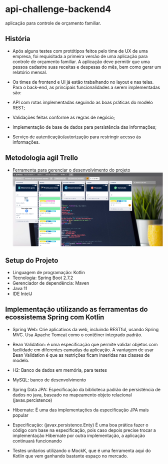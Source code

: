 # api-challenge-backend4
aplicação para controle de orçamento familiar.

## História
* Após alguns testes com protótipos feitos pelo time de UX de uma empresa, foi requisitada a primeira versão de uma aplicação para controle de orçamento familiar. A aplicação deve permitir que uma pessoa cadastre suas receitas e despesas do mês, bem como gerar um relatório mensal.

* Os times de frontend e UI já estão trabalhando no layout e nas telas. Para o back-end, as principais funcionalidades a serem implementadas são:

* API com rotas implementadas seguindo as boas práticas do modelo REST;
* Validações feitas conforme as regras de negócio;
* Implementação de base de dados para persistência das informações;
* Serviço de autenticação/autorização para restringir acesso às informações.


## Metodologia agil Trello

* Ferramenta para gerenciar o desenvolvimento do projeto
![sprint active](/image/sprintActive.png)

## Setup do Projeto
* Linguagem de programação: Kotlin
* Tecnologia: Spring Boot 2.7.2
* Gerenciador de dependência: Maven
* Java 11
* IDE IntelJ


## Implementação utilizando as ferramentas do ecossistema Spring com Kotlin


* Spring Web: Crie aplicativos da web, incluindo RESTful, usando Spring MVC. Usa Apache Tomcat como o contêiner integrado padrão.

* Bean Validation: é uma especificação que permite validar objetos com facilidade em diferentes camadas da aplicação. A vantagem de usar Bean Validation é que as restrições ficam inseridas nas classes de modelo.

* H2: Banco de dados em memória, para testes

* MySQL: banco de desenvolvimento

* Spring Data JPA: Especificação da biblioteca padrão de persistência de dados no java, baseado no mapeamento objeto relacional (javax.percistence)

* Hibernate: É uma das implementações da especificação JPA mais popular

* Especificação: (javax.persistence.Enty) É uma boa prática fazer o código com base na especificação, pois caso depois precise trocar a implementação Hibernate por outra implementação, a aplicação continuará funcionando

* Testes unitarios utilizando o MockK, que é uma ferramenta aqui do Kotlin que vem ganhando bastante espaço no mercado.

 
